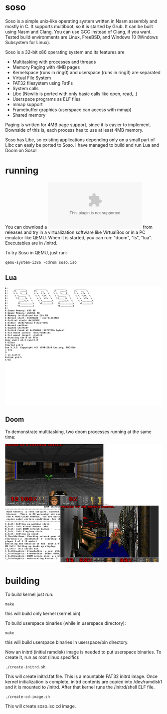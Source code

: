 # soso
Soso is a simple unix-like operating system written in Nasm assembly and mostly in C. It supports multiboot, so it is started by Grub.
It can be built using Nasm and Clang. You can use GCC instead of Clang, if you want.
Tested build environments are Linux, FreeBSD, and Windows 10 (Windows Subsystem for Linux).

Soso is a 32-bit x86 operating system and its features are
- Multitasking with processes and threads
- Memory Paging with 4MB pages
- Kernelspace (runs in ring0) and userspace (runs in ring3) are separated
- Virtual File System
- FAT32 filesystem using FatFs
- System calls
- Libc (Newlib is ported with only basic calls like open, read,..)
- Userspace programs as ELF files
- mmap support
- Framebuffer graphics (userspace can access with mmap)
- Shared memory

Paging is written for 4MB page support, since it is easier to implement. Downside of this is, each process has to use at least 4MB memory.

Soso has Libc, so existing applications depending only on a small part of Libc can easly be ported to Soso. I have managed to build and run Lua and Doom on Soso!

# running

You can download a ![CD image (ISO file)](https://github.com/ozkl/soso/releases/download/v0.2/soso.iso.zip) from releases and try in a virtualization software like VirtualBox or in a PC emulator like QEMU. When it is started, you can run: "doom", "ls", "lua". Executables are in /initrd.

To try Soso in QEMU, just run:

    qemu-system-i386 -cdrom soso.iso

## Lua
![Soso](screenshots/soso-v0.2_1.png)


## Doom
To demonstrate multitasking, two doom processes running at the same time:

![Doom on Soso](screenshots/soso-doom.png)

# building
To build kernel just run:

    make

this will build only kernel (kernel.bin). 

To build userspace binaries (while in userspace directory):

    make

this will build userspace binaries in userspace/bin directory.

Now an initrd (initial ramdisk) image is needed to put userspace binaries. To create it, run as root (linux specific):

    ./create-initrd.sh

This will create initrd.fat file. This is a mountable FAT32 initrd image. Once kernel initialization is complete, initrd contents are copied into /dev/ramdisk1 and it is mounted to /initrd. After that kernel runs the /initrd/shell ELF file.

    ./create-cd-image.sh
    
This will create soso.iso cd image.

